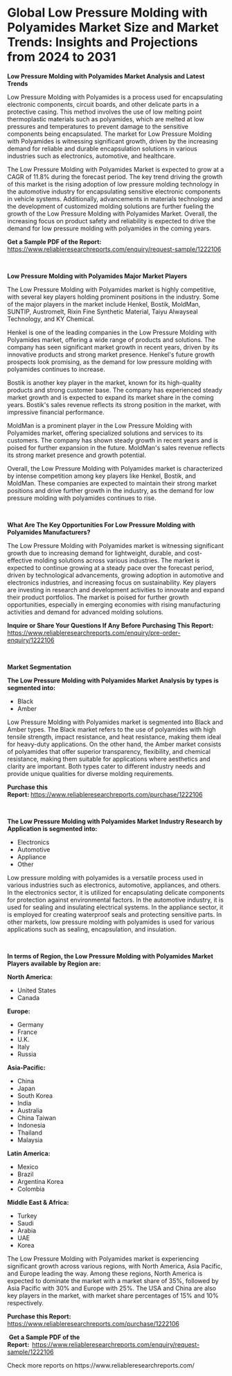 <p><h1>Global Low Pressure Molding with Polyamides Market Size and Market Trends: Insights and Projections from 2024 to 2031</h1></p><p><strong>Low Pressure Molding with Polyamides Market Analysis and Latest Trends</strong></p>
<p><p>Low Pressure Molding with Polyamides is a process used for encapsulating electronic components, circuit boards, and other delicate parts in a protective casing. This method involves the use of low melting point thermoplastic materials such as polyamides, which are melted at low pressures and temperatures to prevent damage to the sensitive components being encapsulated. The market for Low Pressure Molding with Polyamides is witnessing significant growth, driven by the increasing demand for reliable and durable encapsulation solutions in various industries such as electronics, automotive, and healthcare.</p><p>The Low Pressure Molding with Polyamides Market is expected to grow at a CAGR of 11.8% during the forecast period. The key trend driving the growth of this market is the rising adoption of low pressure molding technology in the automotive industry for encapsulating sensitive electronic components in vehicle systems. Additionally, advancements in materials technology and the development of customized molding solutions are further fueling the growth of the Low Pressure Molding with Polyamides Market. Overall, the increasing focus on product safety and reliability is expected to drive the demand for low pressure molding with polyamides in the coming years.</p></p>
<p><strong>Get a Sample PDF of the Report:&nbsp;</strong> <a href="https://www.reliableresearchreports.com/enquiry/request-sample/1222106">https://www.reliableresearchreports.com/enquiry/request-sample/1222106</a></p>
<p>&nbsp;</p>
<p><strong>Low Pressure Molding with Polyamides Major Market Players</strong></p>
<p><p>The Low Pressure Molding with Polyamides market is highly competitive, with several key players holding prominent positions in the industry. Some of the major players in the market include Henkel, Bostik, MoldMan, SUNTIP, Austromelt, Rixin Fine Synthetic Material, Taiyu Alwayseal Technology, and KY Chemical.</p><p>Henkel is one of the leading companies in the Low Pressure Molding with Polyamides market, offering a wide range of products and solutions. The company has seen significant market growth in recent years, driven by its innovative products and strong market presence. Henkel's future growth prospects look promising, as the demand for low pressure molding with polyamides continues to increase.</p><p>Bostik is another key player in the market, known for its high-quality products and strong customer base. The company has experienced steady market growth and is expected to expand its market share in the coming years. Bostik's sales revenue reflects its strong position in the market, with impressive financial performance.</p><p>MoldMan is a prominent player in the Low Pressure Molding with Polyamides market, offering specialized solutions and services to its customers. The company has shown steady growth in recent years and is poised for further expansion in the future. MoldMan's sales revenue reflects its strong market presence and growth potential.</p><p>Overall, the Low Pressure Molding with Polyamides market is characterized by intense competition among key players like Henkel, Bostik, and MoldMan. These companies are expected to maintain their strong market positions and drive further growth in the industry, as the demand for low pressure molding with polyamides continues to rise.</p></p>
<p>&nbsp;</p>
<p><strong>What Are The Key Opportunities For Low Pressure Molding with Polyamides Manufacturers?</strong></p>
<p><p>The Low Pressure Molding with Polyamides market is witnessing significant growth due to increasing demand for lightweight, durable, and cost-effective molding solutions across various industries. The market is expected to continue growing at a steady pace over the forecast period, driven by technological advancements, growing adoption in automotive and electronics industries, and increasing focus on sustainability. Key players are investing in research and development activities to innovate and expand their product portfolios. The market is poised for further growth opportunities, especially in emerging economies with rising manufacturing activities and demand for advanced molding solutions.</p></p>
<p><strong>Inquire or Share Your Questions If Any Before Purchasing This Report:</strong> <a href="https://www.reliableresearchreports.com/enquiry/pre-order-enquiry/1222106">https://www.reliableresearchreports.com/enquiry/pre-order-enquiry/1222106</a></p>
<p>&nbsp;</p>
<p><strong>Market Segmentation</strong></p>
<p><strong>The Low Pressure Molding with Polyamides Market Analysis by types is segmented into:</strong></p>
<p><ul><li>Black</li><li>Amber</li></ul></p>
<p><p>Low Pressure Molding with Polyamides market is segmented into Black and Amber types. The Black market refers to the use of polyamides with high tensile strength, impact resistance, and heat resistance, making them ideal for heavy-duty applications. On the other hand, the Amber market consists of polyamides that offer superior transparency, flexibility, and chemical resistance, making them suitable for applications where aesthetics and clarity are important. Both types cater to different industry needs and provide unique qualities for diverse molding requirements.</p></p>
<p><strong>Purchase this Report:&nbsp;</strong><a href="https://www.reliableresearchreports.com/purchase/1222106">https://www.reliableresearchreports.com/purchase/1222106</a></p>
<p>&nbsp;</p>
<p><strong>The Low Pressure Molding with Polyamides Market Industry Research by Application is segmented into:</strong></p>
<p><ul><li>Electronics</li><li>Automotive</li><li>Appliance</li><li>Other</li></ul></p>
<p><p>Low pressure molding with polyamides is a versatile process used in various industries such as electronics, automotive, appliances, and others. In the electronics sector, it is utilized for encapsulating delicate components for protection against environmental factors. In the automotive industry, it is used for sealing and insulating electrical systems. In the appliance sector, it is employed for creating waterproof seals and protecting sensitive parts. In other markets, low pressure molding with polyamides is used for various applications such as sealing, encapsulation, and insulation.</p></p>
<p>&nbsp;</p>
<p><strong>In terms of Region, the Low Pressure Molding with Polyamides Market Players available by Region are:</strong></p>
<p>
    <p> <strong> North America: </strong>
        <ul>
            <li>United States</li>
            <li>Canada</li>
        </ul>
        </p> 
    <p> <strong> Europe: </strong>
        <ul>
            <li>Germany</li>
            <li>France</li>
            <li>U.K.</li>
            <li>Italy</li>
            <li>Russia</li>
        </ul>
        </p> 
    <p> <strong> Asia-Pacific: </strong>
        <ul>
            <li>China</li>
            <li>Japan</li>
            <li>South Korea</li>
            <li>India</li>
            <li>Australia</li>
            <li>China Taiwan</li>
            <li>Indonesia</li>
            <li>Thailand</li>
            <li>Malaysia</li>
        </ul>
        </p> 
    <p> <strong> Latin America: </strong>
        <ul>
            <li>Mexico</li>
            <li>Brazil</li>
            <li>Argentina Korea</li>
            <li>Colombia</li>
        </ul>
        </p> 
    <p> <strong> Middle East & Africa: </strong>
        <ul>
            <li>Turkey</li>
            <li>Saudi</li>
            <li>Arabia</li>
            <li>UAE</li>
            <li>Korea</li>
        </ul>
    </p>
    </p>
<p><p>The Low Pressure Molding with Polyamides market is experiencing significant growth across various regions, with North America, Asia Pacific, and Europe leading the way. Among these regions, North America is expected to dominate the market with a market share of 35%, followed by Asia Pacific with 30% and Europe with 25%. The USA and China are also key players in the market, with market share percentages of 15% and 10% respectively.</p></p>
<p><strong>Purchase this Report: </strong><a href="https://www.reliableresearchreports.com/purchase/1222106">https://www.reliableresearchreports.com/purchase/1222106</a></p>
<p>&nbsp;<strong>Get a Sample PDF of the Report:&nbsp;&nbsp;</strong><a href="https://www.reliableresearchreports.com/enquiry/request-sample/1222106">https://www.reliableresearchreports.com/enquiry/request-sample/1222106</a></p>
<p><strong></strong></p>
<p>Check more reports on https://www.reliableresearchreports.com/</p>